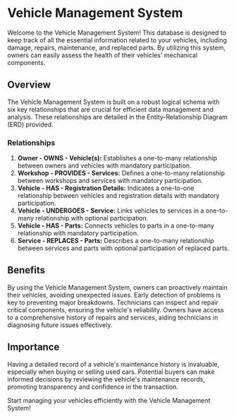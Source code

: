 # Vehicle Management System

Welcome to the Vehicle Management System! This database is designed to keep track of all the essential information related to your vehicles, including damage, repairs, maintenance, and replaced parts. By utilizing this system, owners can easily assess the health of their vehicles' mechanical components.

## Overview

The Vehicle Management System is built on a robust logical schema with six key relationships that are crucial for efficient data management and analysis. These relationships are detailed in the Entity-Relationship Diagram (ERD) provided.

### Relationships
1. **Owner - OWNS - Vehicle(s):** Establishes a one-to-many relationship between owners and vehicles with mandatory participation.
2. **Workshop - PROVIDES - Services:** Defines a one-to-many relationship between workshops and services with mandatory participation.
3. **Vehicle - HAS - Registration Details:** Indicates a one-to-one relationship between vehicles and registration details with mandatory participation.
4. **Vehicle - UNDERGOES - Service:** Links vehicles to services in a one-to-many relationship with optional participation.
5. **Vehicle - HAS - Parts:** Connects vehicles to parts in a one-to-many relationship with mandatory participation.
6. **Service - REPLACES - Parts:** Describes a one-to-many relationship between services and parts with optional participation of replaced parts.

## Benefits

By using the Vehicle Management System, owners can proactively maintain their vehicles, avoiding unexpected issues. Early detection of problems is key to preventing major breakdowns. Technicians can inspect and repair critical components, ensuring the vehicle's reliability. Owners have access to a comprehensive history of repairs and services, aiding technicians in diagnosing future issues effectively.

## Importance

Having a detailed record of a vehicle's maintenance history is invaluable, especially when buying or selling used cars. Potential buyers can make informed decisions by reviewing the vehicle's maintenance records, promoting transparency and confidence in the transaction.

Start managing your vehicles efficiently with the Vehicle Management System!
